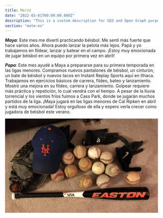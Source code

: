 ```yaml
---
title: Marzo
date: "2022-03-01T00:00:00.000Z"
description: "This is a custom description for SEO and Open Graph purposes, rather than the default generated excerpt. Simply add a description field to the frontmatter."
section: "motm-es"
---
```


***Maya***: Este mes me divertí practicando béisbol. Me sentí más fuerte que hace varios años. Ahora puedo lanzar la pelota más lejos. Papá y yo trabajamos en fildear, lanzar y batear en el campo. ¡Estoy muy emocionada de jugar béisbol en un equipo por primera vez en abril!

***Papa***: Este mes ayudé a Maya a prepararse para su primera temporada en las ligas menores. Compramos nuevos pantalones de béisbol, un cinturón, un bate de béisbol y nuevos tacos en Instant Replay Sports aquí en Ithaca. Trabajamos en ejercicios básicos de carrera, fildeo, bateo y lanzamiento. Mostró una mejora en su fildeo, carrera y lanzamiento. Golpear requiere más práctica y repetición, lo cual vendrá con el tiempo. A pesar de la lluvia torrencial y los vientos fríos fuimos a Cass Park, donde se jugarán muchos partidos de la liga. ¡Maya jugará en las ligas menores de Cal Ripken en abril y está muy emocionada! Estoy orgulloso de ella y espero verla crecer como jugadora de béisbol este verano.

![PostImg](../images/mar22.jpg)
